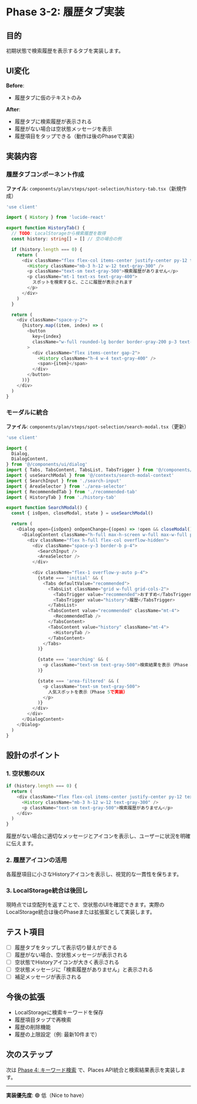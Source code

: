 # Phase 3-2: 履歴タブ実装

## 目的

初期状態で検索履歴を表示するタブを実装します。

## UI変化

**Before**:

- 履歴タブに仮のテキストのみ

**After**:

- 履歴タブに検索履歴が表示される
- 履歴がない場合は空状態メッセージを表示
- 履歴項目をタップできる（動作は後のPhaseで実装）

## 実装内容

### 履歴タブコンポーネント作成

**ファイル**: `components/plan/steps/spot-selection/history-tab.tsx`（新規作成）

```typescript
'use client'

import { History } from 'lucide-react'

export function HistoryTab() {
  // TODO: LocalStorageから検索履歴を取得
  const history: string[] = [] // 空の場合の例

  if (history.length === 0) {
    return (
      <div className="flex flex-col items-center justify-center py-12 text-center">
        <History className="mb-3 h-12 w-12 text-gray-300" />
        <p className="text-sm text-gray-500">検索履歴がありません</p>
        <p className="mt-1 text-xs text-gray-400">
          スポットを検索すると、ここに履歴が表示されます
        </p>
      </div>
    )
  }

  return (
    <div className="space-y-2">
      {history.map((item, index) => (
        <button
          key={index}
          className="w-full rounded-lg border border-gray-200 p-3 text-left text-sm hover:bg-gray-50"
        >
          <div className="flex items-center gap-2">
            <History className="h-4 w-4 text-gray-400" />
            <span>{item}</span>
          </div>
        </button>
      ))}
    </div>
  )
}
```

### モーダルに統合

**ファイル**: `components/plan/steps/spot-selection/search-modal.tsx`（更新）

```typescript
'use client'

import {
  Dialog,
  DialogContent,
} from '@/components/ui/dialog'
import { Tabs, TabsContent, TabsList, TabsTrigger } from '@/components/ui/tabs'
import { useSearchModal } from '@/contexts/search-modal-context'
import { SearchInput } from './search-input'
import { AreaSelector } from './area-selector'
import { RecommendedTab } from './recommended-tab'
import { HistoryTab } from './history-tab'

export function SearchModal() {
  const { isOpen, closeModal, state } = useSearchModal()

  return (
    <Dialog open={isOpen} onOpenChange={(open) => !open && closeModal()}>
      <DialogContent className="h-full max-h-screen w-full max-w-full p-0 sm:h-[90vh] sm:max-w-2xl">
        <div className="flex h-full flex-col overflow-hidden">
          <div className="space-y-3 border-b p-4">
            <SearchInput />
            <AreaSelector />
          </div>

          <div className="flex-1 overflow-y-auto p-4">
            {state === 'initial' && (
              <Tabs defaultValue="recommended">
                <TabsList className="grid w-full grid-cols-2">
                  <TabsTrigger value="recommended">おすすめ</TabsTrigger>
                  <TabsTrigger value="history">履歴</TabsTrigger>
                </TabsList>
                <TabsContent value="recommended" className="mt-4">
                  <RecommendedTab />
                </TabsContent>
                <TabsContent value="history" className="mt-4">
                  <HistoryTab />
                </TabsContent>
              </Tabs>
            )}

            {state === 'searching' && (
              <p className="text-sm text-gray-500">検索結果を表示（Phase 4で実装）</p>
            )}

            {state === 'area-filtered' && (
              <p className="text-sm text-gray-500">
                人気スポットを表示（Phase 5で実装）
              </p>
            )}
          </div>
        </div>
      </DialogContent>
    </Dialog>
  )
}
```

## 設計のポイント

### 1. 空状態のUX

```typescript
if (history.length === 0) {
  return (
    <div className="flex flex-col items-center justify-center py-12 text-center">
      <History className="mb-3 h-12 w-12 text-gray-300" />
      <p className="text-sm text-gray-500">検索履歴がありません</p>
    </div>
  )
}
```

履歴がない場合に適切なメッセージとアイコンを表示し、ユーザーに状況を明確に伝えます。

### 2. 履歴アイコンの活用

各履歴項目に小さなHistoryアイコンを表示し、視覚的な一貫性を保ちます。

### 3. LocalStorage統合は後回し

現時点では空配列を返すことで、空状態のUIを確認できます。実際のLocalStorage統合は後のPhaseまたは拡張案として実装します。

## テスト項目

- [ ] 履歴タブをタップして表示切り替えができる
- [ ] 履歴がない場合、空状態メッセージが表示される
- [ ] 空状態でHistoryアイコンが大きく表示される
- [ ] 空状態メッセージに「検索履歴がありません」と表示される
- [ ] 補足メッセージが表示される

## 今後の拡張

- LocalStorageに検索キーワードを保存
- 履歴項目タップで再検索
- 履歴の削除機能
- 履歴の上限設定（例: 最新10件まで）

## 次のステップ

次は [Phase 4: キーワード検索](./08-keyword-search.md) で、Places API統合と検索結果表示を実装します。

---

**実装優先度**: 🟢 低（Nice to have）
